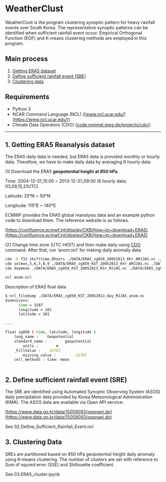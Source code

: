# WeatherClust

WeatherClust is the program clustering synoptic pattern for heavy rainfall events over South Korea. The representative synoptic patterns can be identified when sufficient rainfall event occur. Empirical Orthogonal Function (EOF) and K-means clustering methods are employed in this program.

## Main process

1. [Getting ERA5 dataset](#1-getting-era5-reanalysis-dataset) 
2. [Define sufficient rainfall event (SRE)](#2-define-sufficient-rainfall-event-sre)
3. [Clustering data](#3-clustering-data)

## Requirements

- Python 3
- NCAR Command Language (NCL) ([www.ncl.ucar.edu/](https://www.ncl.ucar.edu/))
- Climate Data Operators (CDO) ([code.mpimet.mpg.de/projects/cdo/](https://code.mpimet.mpg.de/projects/cdo/))

---

## 1. Getting ERA5 Reanalysis dataset

The ERA5 daily data is needed, but ERA5 data is provided monthly or hourly data. Therefore, we have to make daily data by averaging 6 hourly data. 

(1) Download the ERA5 **geopotential height at 850 hPa**

   Time: 2004-12-31_15:00 ~ 2013-12-31_09:00 (6 hourly data; 03,09,15,21UTC)

   Latitude: 25°N ~ 50°N 

   Longitude: 115°E ~ 140°E

ECMWF provides the ERA5 global reanalysis data and an example python code to download them. The reference website is as follows.

[https://confluence.ecmwf.int/display/CKB/How+to+download+ERA5](https://confluence.ecmwf.int/display/CKB/How+to+download+ERA5)

(2) Change time zone (UTC→KST) and then make daily using [CDO](#requirements) command. After that, run ‘anom.ncl’ for making daily anomaly data.

```bash
cdo -b f32 shifttime,9hours ./DATA/ERA5_zg850_20052013_6hr_AMJJAS.nc ./DATA/ERA5_zg850_KST_20052013_6hr_AMJJAS.nc
cdo selmon,5,6,7,8,9 ./DATA/ERA5_zg850_KST_20052013_6hr_AMJJAS.nc ./DATA/ERA5_zg850_KST_20052013_6hr_MJJAS.nc
cdo daymean ./DATA/ERA5_zg850_KST_20052013_6hr_MJJAS.nc ./DATA/ERA5_zg850_KST_20052013_day_MJJAS.nc

ncl anom.ncl
```

Description of ERA5 final data

```bash
$ ncl_filedump ./DATA/ERA5_zg850_KST_20052013_day_MJJAS_anom.nc
dimensions:
      time = 3287
      longitude = 101
      latitude = 101

....

float zg850 ( time, latitude, longitude )
    long_name :    Geopotential
    standard_name :        geopotential
		units :        m
    _FillValue :   -32767
		missing_value :        -32767
    cell_methods : time: mean
         
```

## 2. Define sufficient rainfall event (SRE)

The SRE are identified using Automated Synoptic Observing System (ASOS) daily precipitation data provided by Korea Meteorological Administration (KMA). The ASOS data are available via Open API service:

[https://www.data.go.kr/data/15059093/openapi.do](https://www.data.go.kr/data/15059093/openapi.do)

See 02.Define_Sufficient_Rainfall_Event.ncl

## 3. Clustering Data

SREs are partitioned based on 850 hPa geopotential height daily anomaly using K-means clustering. The number of clusters are set with reference to Sum of squred error (SSE) and  Shillouette coefficient. 

See 03.ERA5_cluster.ipynb
